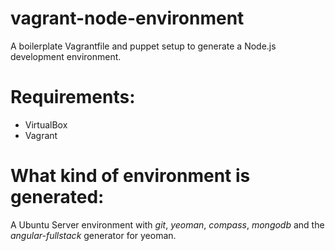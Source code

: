 vagrant-node-environment
========================

A boilerplate Vagrantfile and puppet setup to generate a Node.js development environment.

# Requirements:
- VirtualBox
- Vagrant

# What kind of environment is generated:
A Ubuntu Server environment with _git_, _yeoman_, _compass_, _mongodb_ and the _angular-fullstack_ generator for yeoman.
